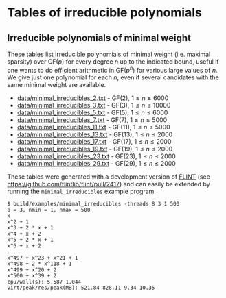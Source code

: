 # Tables of irreducible polynomials

## Irreducible polynomials of minimal weight

These tables list irreducible polynomials of minimal weight (i.e. maximal sparsity) over $\textrm{GF}(p)$ for every degree $n$ up to the indicated bound, useful if one wants to do efficient arithmetic in $\textrm{GF}(p^n)$ for various large values of $n$. We give just one polynomial for each $n$, even if several candidates with the same minimal weight are available.

* [data/minimal_irreducibles_2.txt](data/minimal_irreducibles_2.txt) - $\textrm{GF}(2)$, $1 \le n \le 6000$
* [data/minimal_irreducibles_3.txt](data/minimal_irreducibles_3.txt) - $\textrm{GF}(3)$, $1 \le n \le 10000$
* [data/minimal_irreducibles_5.txt](data/minimal_irreducibles_5.txt) - $\textrm{GF}(5)$, $1 \le n \le 6000$
* [data/minimal_irreducibles_7.txt](data/minimal_irreducibles_7.txt) - $\textrm{GF}(7)$, $1 \le n \le 5000$
* [data/minimal_irreducibles_11.txt](data/minimal_irreducibles_11.txt) - $\textrm{GF}(11)$, $1 \le n \le 5000$
* [data/minimal_irreducibles_13.txt](data/minimal_irreducibles_13.txt) - $\textrm{GF}(13)$, $1 \le n \le 2000$
* [data/minimal_irreducibles_17.txt](data/minimal_irreducibles_17.txt) - $\textrm{GF}(17)$, $1 \le n \le 2000$
* [data/minimal_irreducibles_19.txt](data/minimal_irreducibles_19.txt) - $\textrm{GF}(19)$, $1 \le n \le 2000$
* [data/minimal_irreducibles_23.txt](data/minimal_irreducibles_23.txt) - $\textrm{GF}(23)$, $1 \le n \le 2000$
* [data/minimal_irreducibles_29.txt](data/minimal_irreducibles_29.txt) - $\textrm{GF}(29)$, $1 \le n \le 2000$

These tables were generated with a development version of [FLINT](https://flintlib.org) (see https://github.com/flintlib/flint/pull/2417) and can easily be extended by running the ``minimal_irreducibles`` example program.

```
$ build/examples/minimal_irreducibles -threads 8 3 1 500
p = 3, nmin = 1, nmax = 500
x
x^2 + 1
x^3 + 2 * x + 1
x^4 + x + 2
x^5 + 2 * x + 1
x^6 + x + 2
...
x^497 + x^23 + x^21 + 1
x^498 + 2 * x^118 + 1
x^499 + x^20 + 2
x^500 + x^39 + 2
cpu/wall(s): 5.587 1.044
virt/peak/res/peak(MB): 521.84 828.11 9.34 10.35
```
